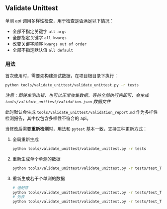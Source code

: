 ## Validate Unittest

单测 api 调用多样性检查，用于检查是否满足以下情况：

- 全部不指定关键字 `all args`
- 全部指定关键字 `all kwargs`
- 改变关键字顺序 `kwargs out of order`
- 全部不指定默认值 `all default`

### 用法

首次使用时，需要先构建测试数据，在项目根目录下执行：

```bash
python tools/validate_unittest/validate_unittest.py -r tests
```

*注意：即使单测出错，也可以正常收集数据。等待全部执行完即可，会生成 `tools/validate_unittest/validation.json` 数据文件*

此时默认会生成 `tools/validate_unittest/validation_report.md` 作为多样性检测报告，其中仅包含多样性不符合的 api。

当修改后需要**重新检测**时，用法和 `pytest` 基本一致，支持三种更新方式：

1. 全局重新生成

    ```bash
    python tools/validate_unittest/validate_unittest.py -r tests
    ```

2. 重新生成单个单测的数据

    ```bash
    python tools/validate_unittest/validate_unittest.py -r tests/test_Tensor_amax.py
    ```

3. 重新生成若干个单测的数据

    ```bash
    # 通配符
    python tools/validate_unittest/validate_unittest.py -r tests/test_Tensor_div*
    # 列表
    python tools/validate_unittest/validate_unittest.py -r tests/test_Tensor_divide.py tests/test_Tensor_div.py
    ```
